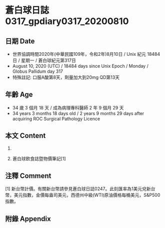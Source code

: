 [_metadata_:encoding]: - "utf-8"
[_metadata_:language]: - "zh-Hant-TW"
[_metadata_:fileformat]: - "markdown"
[_metadata_:MIME_type]: - "text/plain"
[_metadata_:markdown_version]: - "commonmark version 0.29"
[_metadata_:markdown_spec]: - "https://spec.commonmark.org/0.29/"

# 蒼白球日誌0317_gpdiary0317_20200810 #

## 日期 Date ##

* 世界協調時間2020年(中華民國109年，令和2年)8月10日 / Unix 紀元 18484 日 / 星期一 / 蒼白球紀元第317日
* August 10, 2020 (UTC) / 18484 days since Unix Epoch / Monday / Globus Pallidum day 317
* 特殊註記: 口服A酸第8天，劑量加大到20mg QD第13天

## 年齡 Age ##

* 34 歲 3 個月 18 天 / 成為病理專科醫師 2 年 9 個月 29 天
* 34 years 3 months 18 days old / 2 years 9 months 29 days after acquiring ROC Surgical Pathology Licence

## 本文 Content ##

1. 

    
2. 蒼白球飲食誌暨物價筆記[1]

    

## 注釋 Comment ##

[1] 新台幣計價。有關新台幣請參見蒼白球日誌0247。此刻匯率為1美元兌新台幣，美元指數，金價每盎司美元，西德州中級(WTI)原油價格每桶美元，S&P500指數。



## 附錄 Appendix ##

